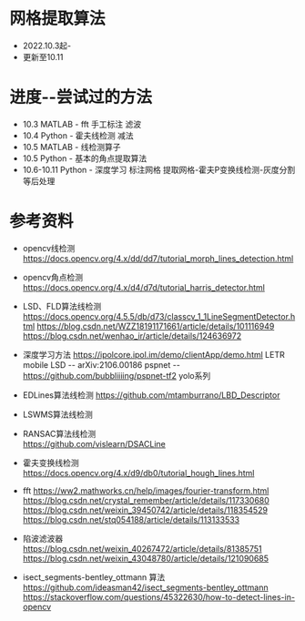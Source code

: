 # 网格提取算法
* 2022.10.3起-
* 更新至10.11

# 进度--尝试过的方法
* 10.3 MATLAB - fft 手工标注 滤波
* 10.4 Python - 霍夫线检测 减法
* 10.5 MATLAB - 线检测算子
* 10.5 Python - 基本的角点提取算法 
* 10.6-10.11 Python - 深度学习 标注网格 提取网格-霍夫P变换线检测-灰度分割 等后处理


# 参考资料
* opencv线检测
https://docs.opencv.org/4.x/dd/dd7/tutorial_morph_lines_detection.html

* opencv角点检测
https://docs.opencv.org/4.x/d4/d7d/tutorial_harris_detector.html

* LSD、FLD算法线检测
https://docs.opencv.org/4.5.5/db/d73/classcv_1_1LineSegmentDetector.html
https://blog.csdn.net/WZZ18191171661/article/details/101116949
https://blog.csdn.net/wenhao_ir/article/details/124636972

* 深度学习方法 
https://ipolcore.ipol.im/demo/clientApp/demo.html
LETR
mobile LSD -- arXiv:2106.00186
pspnet -- https://github.com/bubbliiiing/pspnet-tf2
yolo系列

* EDLines算法线检测
https://github.com/mtamburrano/LBD_Descriptor

* LSWMS算法线检测

* RANSAC算法线检测  
https://github.com/vislearn/DSACLine

* 霍夫变换线检测
https://docs.opencv.org/4.x/d9/db0/tutorial_hough_lines.html

* fft
https://ww2.mathworks.cn/help/images/fourier-transform.html
https://blog.csdn.net/crystal_remember/article/details/117330680
https://blog.csdn.net/weixin_39450742/article/details/118354529
https://blog.csdn.net/stq054188/article/details/113133533

* 陷波滤波器
https://blog.csdn.net/weixin_40267472/article/details/81385751
https://blog.csdn.net/weixin_43048780/article/details/121090685

* isect_segments-bentley_ottmann 算法
https://github.com/ideasman42/isect_segments-bentley_ottmann
https://stackoverflow.com/questions/45322630/how-to-detect-lines-in-opencv

